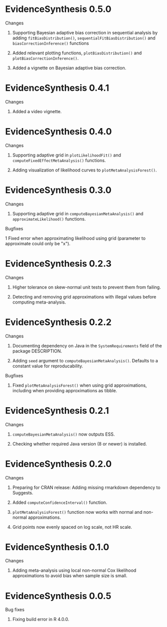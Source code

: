 EvidenceSynthesis 0.5.0
=======================

Changes

1. Supporting Bayesian adaptive bias correction in sequential analysis by adding `fitBiasDistribution()`, `sequentialFitBiasDistribution()` and `biasCorrectionInference()` functions

2. Added relevant plotting functions, `plotBiasDistribution()` and `plotBiasCorrectionInference()`. 

3. Added a vignette on Bayesian adaptive bias correction.

EvidenceSynthesis 0.4.1
=======================

Changes

1. Added a video vignette.


EvidenceSynthesis 0.4.0
=======================

Changes

1. Supporting adaptive grid in `plotLikelihoodFit()` and `computeFixedEffectMetaAnalysis()` functions.

2. Adding visualization of likelihood curves to `plotMetaAnalysisForest()`.


EvidenceSynthesis 0.3.0
=======================

Changes

1. Supporting adaptive grid in `computeBayesianMetaAnalysis()` and `approximateLikelihood()` functions.

Bugfixes

1 Fixed error when approximating likelihood using grid (parameter to approximate could only be "x").


EvidenceSynthesis 0.2.3
=======================

Changes

1. Higher tolerance on skew-normal unit tests to prevent them from failing.

2. Detecting and removing grid approximations with illegal values before computing meta-analysis.


EvidenceSynthesis 0.2.2
=======================

Changes

1. Documenting dependency on Java in the `SystemRequirements` field of the package DESCRIPTION. 

2. Adding `seed` argument to `computeBayesianMetaAnalysis()`. Defaults to a constant value for reproducability.

Bugfixes

1. Fixed `plotMetaAnalysisForest()` when using grid approximations, including when providing approximations as tibble.


EvidenceSynthesis 0.2.1
=======================

Changes

1. `computeBayesianMetaAnalysis()` now outputs ESS.

2. Checking whether required Java version (8 or newer) is installed.


EvidenceSynthesis 0.2.0
=======================

Changes

1. Preparing for CRAN release: Adding missing rmarkdown dependency to Suggests. 

2. Added `computeConfidenceInterval()` function.

3. `plotMetaAnalysisForest()` function now works with normal and non-normal approximations.

4. Grid points now evenly spaced on log scale, not HR scale.


EvidenceSynthesis 0.1.0
=======================

Changes

1. Adding meta-analysis using local non-normal Cox likelihood approximations to avoid bias when sample size is small.


EvidenceSynthesis 0.0.5
=======================

Bug fixes

1. Fixing build error in R 4.0.0.
